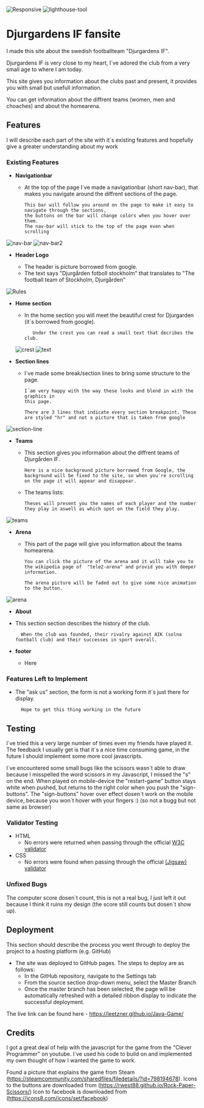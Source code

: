 ![Responsive](assets/Readme%20files/approved.jpg)
![lighthouse-tool](assets/Readme%20files/score1.jpg)

# Djurgardens IF fansite

I made this site about the swedish footballteam "Djurgardens IF".

Djurgardens IF is very close to my heart, I´ve adored the club from a very small age to where I am today.

This site gives you information about the clubs past and present, it provides you with small but usefull information.

You can get information about the diffrent teams (women, men and choaches) and about the homearena.

## Features 

I will describe each part of the site with it´s existing features and hopefully give a greater understanding about my work

### Existing Features

- __Navigationbar__

  - At the top of the page I´ve made a navigationbar (short nav-bar), that makes you navigate around the diffrent sections of the page.

        This bar will follow you around on the page to make it easy to navigate through the sections, 
        the buttons on the bar will change colors when you hover over them.
        The nav-bar will stick to the top of the page even when scrolling

![nav-bar](assets/Readme%20files/navbar.jpg)
![nav-bar2](assets/Readme%20files/navbar2.jpg)

- __Header Logo__
 
  - The header is picture borrowed from google.
  - The text says "Djurgården fotboll stockholm" that translates to "The football team of Stockholm, Djurgården"

![Rules](assets/pictures/difs.png)

- __Home section__

  -  In the home section you will meet the beautiful crest for Djurgarden (it´s borrowed from google).

            Under the crest you can read a small text that decribes the club.

  ![crest](assets/Readme%20files/crest.jpg)
  ![text](assets/Readme%20files/text.jpg)

- __Section lines__

  - I´ve made some break/section lines to bring some structure to the page.
       
        I´am very happy with the way these looks and blend in with the graphics in
        this page.

        There are 3 lines that indicate every section breakpoint. These are styled "hr" and not a picture that is taken from google
    
![section-line](assets/Readme%20files/break.jpg)

- __Teams__ 

  - This section gives you information about the diffrent teams of Djurgården IF.
        
        Here is a nice background picture borrowed from Google, the background will be fixed to the site, so when you´re scrolling on the page it will appear and disappear.

  - The teams lists:

        Theses will present you the names of each player and the number they play in aswell as which spot on the field they play.
  

![teams](assets/Readme%20files/teams.jpg)

- __Arena__

  - This part of the page will give you information about the teams homearena. 
    
        You can click the picture of the arena and it will take you to the wikipedia page of  "tele2-arena" and provid you with deeper information.

        The arena picture will be faded out to give some nice animation to the button.

![arena](assets/Readme%20files/arena-section.jpg)

- __About__

- This section section describes the history of the club.

        When the club was founded, their rivalry against AIK (solna football club) and their successes in sport overall.

- __footer__

    - Here

### Features Left to Implement

- The "ask us" section, the form is not a working form it´s just there for display.

        Hope to get this thing working in the future

## Testing 

I´ve tried this a very large number of times even my friends have played it.
The feedback I usually get is that it´s a nice time consuming game, in the future I should implement some more cool javascripts.

I´ve encountered some small bugs like the scissors wasn´t able to draw because I misspelled the word scissors in my Javascript, I missed the "s" on the end.
When played on mobile-device the "restart-game" button stays white when pushed, but returns to the right color when you push the "sign-buttons".
The "sign-buttons" hover over effect dosen´t work on the mobile device, because you won´t hover with your fingers :) (so not a bugg but not same as browser)

### Validator Testing 

- HTML
  - No errors were returned when passing through the official [W3C validator](https://validator.w3.org/nu/?doc=https%3A%2F%2Fleetzner.github.io%2FJava-Game%2F)
- CSS
  - No errors were found when passing through the official [(Jigsaw) validator](https://jigsaw.w3.org/css-validator/validator?uri=https%3A%2F%2Fleetzner.github.io%2FJava-Game%2F&profile=css3svg&usermedium=all&warning=1&vextwarning=&lang=sv)

### Unfixed Bugs

The computer score dosen´t count, this is not a real bug, I just left it out because I think it ruins my design (the score still counts but dosen´t show up).

## Deployment

This section should describe the process you went through to deploy the project to a hosting platform (e.g. GitHub) 

- The site was deployed to GitHub pages. The steps to deploy are as follows: 
  - In the GitHub repository, navigate to the Settings tab 
  - From the source section drop-down menu, select the Master Branch
  - Once the master branch has been selected, the page will be automatically refreshed with a detailed ribbon display to indicate the successful deployment. 

The live link can be found here - https://leetzner.github.io/Java-Game/


## Credits 

I got a great deal of help with the javascript for the game from the "Clever Programmer" on youtube.
I´ve used his code to build on and implemented my own thought of how I wanted the game to work.

Found a picture that explains the game from Steam (https://steamcommunity.com/sharedfiles/filedetails/?id=798194678).
Icons to the buttons are downloaded from (https://rwest88.github.io/Rock-Paper-Scissors/)
Icon to facebook is downloaded from (https://icons8.com/icons/set/facebook) 
